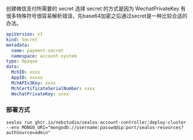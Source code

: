 
创建微信支付所需要的 secret
选择 secret 的方式是因为 WechatPrivateKey 有很多特殊符号很容易解析错误，先base64加密之后通过secret是一种比较合适的办法。

```yaml
apiVersion: v1
kind: Secret
metadata:
  name: payment-secret
  namespace: account-system
type: Opaque
data:
  MchID: xxxx
  AppID: xxxxx
  MchAPIv3Key: xxxx
  MchCertificateSerialNumber: xxxx
  WechatPrivateKey: xxxx
```


### 部署方式
```
sealos run ghcr.io/nebstudio/sealos-account-controller:deploy-cluster --env MONGO_URI="mongodb://username:passwd@ip:port/sealos-resources?authSource=admin"
```

